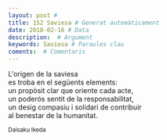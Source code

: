 ```yaml
---
layout: post #
title: 152 Saviesa # Generat automàticament
date: 2018-02-16 # Data
description:  # Argument
keywords: Saviesa # Paraules clau
coments:  # Comentaris
---
```


L'origen de la saviesa <br />
es troba en el següents elements: <br />
un propòsit clar que oriente cada acte, <br />
un poderós sentit de la responsabilitat, <br />
un desig compasiu i solidari de contribuir <br />
al benestar de la humanitat.<br />

<small>Daisaku Ikeda</small>
